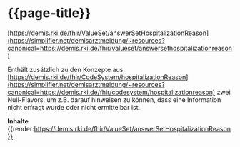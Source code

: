 # {{page-title}} 
[https://demis.rki.de/fhir/ValueSet/answerSetHospitalizationReason](https://simplifier.net/demisarztmeldung/~resources?canonical=https://demis.rki.de/fhir/valueset/answersethospitalizationreason) 

Enthält zusätzlich zu den Konzepte aus [https://demis.rki.de/fhir/CodeSystem/hospitalizationReason](https://simplifier.net/demisarztmeldung/~resources?canonical=https://demis.rki.de/fhir/codesystem/hospitalizationreason) zwei Null-Flavors, um z.B. darauf hinweisen zu können, dass eine Information nicht erfragt wurde oder nicht ermittelbar ist.

**Inhalte**
{{render:https://demis.rki.de/fhir/ValueSet/answerSetHospitalizationReason}}